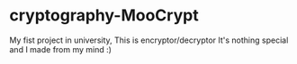 # cryptography-MooCrypt
My fist project in university, This is encryptor/decryptor It's nothing special and I made from my mind :)  
